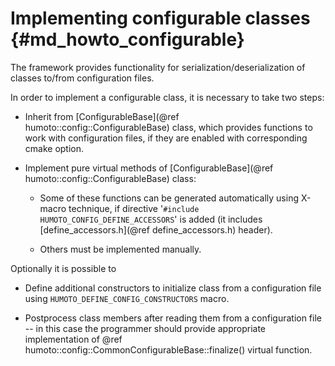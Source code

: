 Implementing configurable classes   {#md_howto_configurable}
=================================

The framework provides functionality for serialization/deserialization of
classes to/from configuration files.


In order to implement a configurable class, it is necessary to take two steps:

* Inherit from [ConfigurableBase](@ref humoto::config::ConfigurableBase) class,
  which provides functions to work with configuration files, if they are
  enabled with corresponding cmake option.

* Implement pure virtual methods of
  [ConfigurableBase](@ref humoto::config::ConfigurableBase) class:

    - Some of these functions can be generated automatically using X-macro
      technique, if directive '`#include HUMOTO_CONFIG_DEFINE_ACCESSORS`' is added
      (it includes [define_accessors.h](@ref define_accessors.h) header).

    - Others must be implemented manually.


Optionally it is possible to

* Define additional constructors to initialize class from a configuration file
  using `HUMOTO_DEFINE_CONFIG_CONSTRUCTORS` macro.

* Postprocess class members after reading them from a configuration file -- in
  this case the programmer should provide appropriate implementation of
  @ref humoto::config::CommonConfigurableBase::finalize() virtual function.

